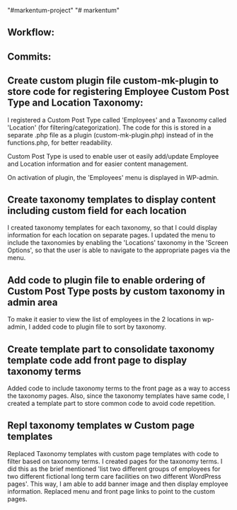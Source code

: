 "#markentum-project" 
"# markentum" 

Workflow:
-
Commits:
-
Create custom plugin file custom-mk-plugin to store code for registering Employee Custom Post Type and Location Taxonomy:
-
I registered a Custom Post Type called 'Employees' and a Taxonomy called 'Location' (for filtering/categorization). The code for this is stored in a separate .php file as a plugin (custom-mk-plugin.php) instead of in the functions.php, for better readability.

Custom Post Type is used to enable user ot easily add/update Employee and Location information and for easier content management.

On activation of plugin, the 'Employees' menu is displayed in WP-admin.

Create taxonomy templates to display content including custom field for each location
-
I created taxonomy templates for each taxonomy, so that I could display information for each location on separate pages. 
I updated the menu to include the taxonomies by enabling the 'Locations' taxonomy in the 'Screen Options', so that the user is able to navigate to the appropriate pages via the menu.

Add code to plugin file to enable ordering of Custom Post Type posts by custom taxonomy in admin area
-
To make it easier to view the list of employees in the 2 locations in wp-admin, I added code to plugin file to sort by taxonomy.

Create template part to consolidate taxonomy template code add front page to display taxonomy terms
-
Added code to include taxonomy terms to the front page as a way to access the taxonomy pages. Also, since the taxonomy templates have same code, I created a template part to store common code to avoid code repetition.

Repl taxonomy templates w Custom page templates
-
Replaced Taxonomy templates with custom page templates with code to filter based on taxonomy terms. I created pages for the taxonomy terms. I did this as the brief mentioned 'list two different groups of employees for two different fictional long term care facilities on two different WordPress pages'. This way, I am able to add banner image and then display employee information. Replaced menu and front page links to point to the custom pages.
